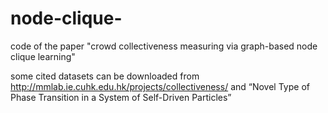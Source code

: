 # node-clique-

code of the paper "crowd collectiveness measuring via graph-based node clique learning"

some cited datasets can be downloaded from http://mmlab.ie.cuhk.edu.hk/projects/collectiveness/ and “Novel Type of Phase Transition in a System of Self-Driven Particles”
